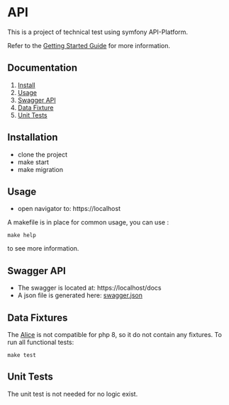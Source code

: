 # API
This is a project of technical test using symfony API-Platform.

Refer to the [Getting Started Guide](https://github.com/api-platform/api-platform) for more information.


## Documentation

1. [Install](#installation)
2. [Usage](#usage)
3. [Swagger API](#swagger-api)
4. [Data Fixture](#data-fixtures)
5. [Unit Tests](#unit-tests)

## Installation
   * clone the project
   * make start
   * make migration
## Usage
   * open navigator to: https://localhost
   
A makefile is in place for common usage, you can use :
        
    make help 
to see more information.

## Swagger API
   * The swagger is located at: https://localhost/docs
   * A json file is generated here: [swagger.json](api/config/swagger.json)

## Data Fixtures
   The [Alice](https://github.com/hautelook/AliceBundle) is not compatible for php 8, so it do not contain any fixtures.
   To run all functional tests:
   
    make test
   
## Unit Tests
   The unit test is not needed for no logic exist.
